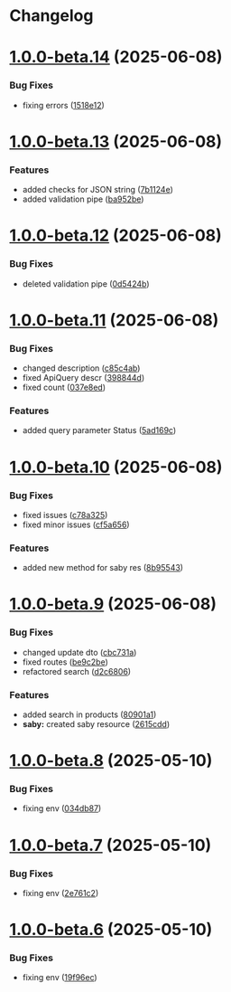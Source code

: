# Changelog

# [1.0.0-beta.14](https://github.com/thevladbog/cider-code-backend/compare/v1.0.0-beta.13...v1.0.0-beta.14) (2025-06-08)


### Bug Fixes

* fixing errors ([1518e12](https://github.com/thevladbog/cider-code-backend/commit/1518e123752afd8c9b46de2ca787ee3d3868bccc))

# [1.0.0-beta.13](https://github.com/thevladbog/cider-code-backend/compare/v1.0.0-beta.12...v1.0.0-beta.13) (2025-06-08)


### Features

* added checks for JSON string ([7b1124e](https://github.com/thevladbog/cider-code-backend/commit/7b1124ea36088896e28d64f6e59e6905f4a8f152))
* added validation pipe ([ba952be](https://github.com/thevladbog/cider-code-backend/commit/ba952befac6d4a114c0f6c1a37e49c5a26a8141a))

# [1.0.0-beta.12](https://github.com/thevladbog/cider-code-backend/compare/v1.0.0-beta.11...v1.0.0-beta.12) (2025-06-08)


### Bug Fixes

* deleted validation pipe ([0d5424b](https://github.com/thevladbog/cider-code-backend/commit/0d5424b2a31847c73625965d37509c5c1e74557e))

# [1.0.0-beta.11](https://github.com/thevladbog/cider-code-backend/compare/v1.0.0-beta.10...v1.0.0-beta.11) (2025-06-08)


### Bug Fixes

* changed description ([c85c4ab](https://github.com/thevladbog/cider-code-backend/commit/c85c4abeb6a3600071dfba5ec9d1b4cdb3da8fa8))
* fixed ApiQuery descr ([398844d](https://github.com/thevladbog/cider-code-backend/commit/398844d7be814c4538455ba85ae5b5e83002de7b))
* fixed count ([037e8ed](https://github.com/thevladbog/cider-code-backend/commit/037e8ed8fc211ef1f50cb01d23646952de77ff8c))


### Features

* added query parameter Status ([5ad169c](https://github.com/thevladbog/cider-code-backend/commit/5ad169ceb3eda309ea7f3d35a34dc52ab17486bb))

# [1.0.0-beta.10](https://github.com/thevladbog/cider-code-backend/compare/v1.0.0-beta.9...v1.0.0-beta.10) (2025-06-08)


### Bug Fixes

* fixed issues ([c78a325](https://github.com/thevladbog/cider-code-backend/commit/c78a325d5b1dae6127296cc113b110151a3604d0))
* fixed minor issues ([cf5a656](https://github.com/thevladbog/cider-code-backend/commit/cf5a656561d78dfcf8d9452a57f4226b274fbe48))


### Features

* added new method for saby res ([8b95543](https://github.com/thevladbog/cider-code-backend/commit/8b95543b3f5de51c462a201da8c73862a45851f8))

# [1.0.0-beta.9](https://github.com/thevladbog/cider-code-backend/compare/v1.0.0-beta.8...v1.0.0-beta.9) (2025-06-08)


### Bug Fixes

* changed update dto ([cbc731a](https://github.com/thevladbog/cider-code-backend/commit/cbc731a3d8290e33a3ad07e2c899bef1e37c7592))
* fixed routes ([be9c2be](https://github.com/thevladbog/cider-code-backend/commit/be9c2be3188861b0dccfc42074860a4b18d4b39e))
* refactored search ([d2c6806](https://github.com/thevladbog/cider-code-backend/commit/d2c6806362078e7650e9554b5edbd71c2c1b2b29))


### Features

* added search in products ([80901a1](https://github.com/thevladbog/cider-code-backend/commit/80901a121ddd3bf52d4cb90ee3d6e5bf87f5227c))
* **saby:** created saby resource ([2615cdd](https://github.com/thevladbog/cider-code-backend/commit/2615cdd03f3e0f891ceb6c69ab97f30d8dad1cab))

# [1.0.0-beta.8](https://github.com/thevladbog/cider-code-backend/compare/v1.0.0-beta.7...v1.0.0-beta.8) (2025-05-10)


### Bug Fixes

* fixing env ([034db87](https://github.com/thevladbog/cider-code-backend/commit/034db870c22a26b3bedc5d3963ae257ef00d3b83))

# [1.0.0-beta.7](https://github.com/thevladbog/cider-code-backend/compare/v1.0.0-beta.6...v1.0.0-beta.7) (2025-05-10)


### Bug Fixes

* fixing env ([2e761c2](https://github.com/thevladbog/cider-code-backend/commit/2e761c2271a6c0206fd34a9243b1b816cef26e26))

# [1.0.0-beta.6](https://github.com/thevladbog/cider-code-backend/compare/v1.0.0-beta.5...v1.0.0-beta.6) (2025-05-10)


### Bug Fixes

* fixing env ([19f96ec](https://github.com/thevladbog/cider-code-backend/commit/19f96ec3f6568a1f6a33168a8d42db4ce381762c))
